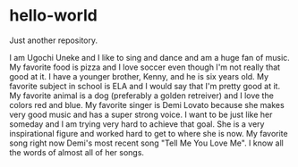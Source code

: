 # hello-world
Just another repository.

  I am Ugochi Uneke and I like to sing and dance and am a huge fan of music.  My favorite food is pizza and I love soccer even though I'm not really that good at it.  I have a younger brother, Kenny, and he is six years old.  My favorite subject in school is ELA and I would say that I'm pretty good at it.  My favorite animal is a dog (preferably a golden retreiver) and I love the colors red and blue.  My favorite singer is Demi Lovato because she makes very good music and has a super strong voice.  I want to be just like her someday and I am trying very hard to achieve that goal.  She is a very inspirational figure and worked hard to get to where she is now.  My favorite song right now Demi's most recent song "Tell Me You Love Me". I know all the words of almost all of her songs.
